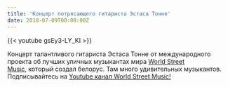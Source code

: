 ```yaml
---
title: 'Концерт потрясающего гитариста Эстаса Тонне'
date: 2018-07-09T00:00:00Z
---
```


{{< youtube gsEy3-LY_KI >}}

Концерт талантливого гитариста Эстаса Тонне от международного проекта об лучших уличных музыкантах мира [World Street Music](http://worldstreetmusic.com/), который создал белорус. Там много удивительных музыкантов. Подписывайтесь на [Youtube канал World Street Music!](http://bit.ly/LVWxtJ)
